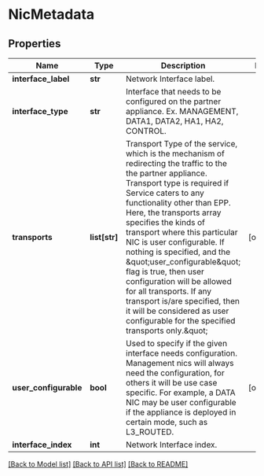 # NicMetadata

## Properties
Name | Type | Description | Notes
------------ | ------------- | ------------- | -------------
**interface_label** | **str** | Network Interface label. | 
**interface_type** | **str** | Interface that needs to be configured on the partner appliance. Ex. MANAGEMENT, DATA1, DATA2, HA1, HA2, CONTROL. | 
**transports** | **list[str]** | Transport Type of the service, which is the mechanism of redirecting the traffic to the the partner appliance. Transport type is required if Service caters to any functionality other than EPP. Here, the transports array specifies the kinds of transport where this particular NIC is user configurable. If nothing is specified, and the \&quot;user_configurable\&quot; flag is true, then user configuration will be allowed for all transports. If any transport is/are specified, then it will be considered as user configurable for the specified transports only.\&quot; | [optional] 
**user_configurable** | **bool** | Used to specify if the given interface needs configuration. Management nics will always need the configuration, for others it will be use case specific. For example, a DATA NIC may be user configurable if the appliance is deployed in certain mode, such as L3_ROUTED. | [optional] 
**interface_index** | **int** | Network Interface index. | 

[[Back to Model list]](../README.md#documentation-for-models) [[Back to API list]](../README.md#documentation-for-api-endpoints) [[Back to README]](../README.md)

